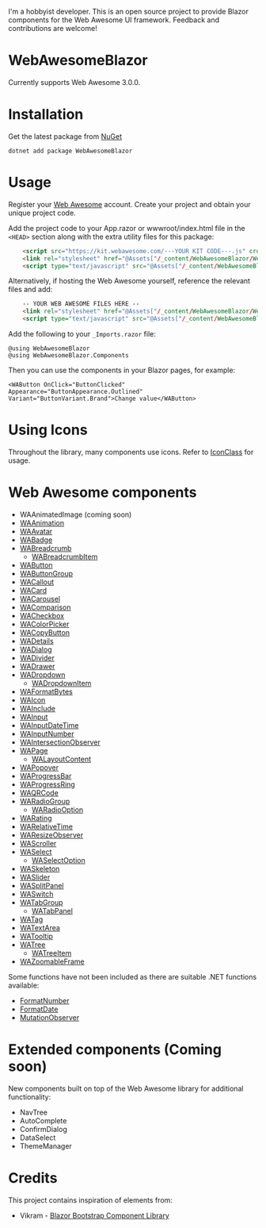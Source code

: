 ﻿I'm a hobbyist developer. This is an open source project to provide Blazor components for the Web Awesome UI framework. Feedback and contributions are welcome!
# WebAwesomeBlazor

Currently supports Web Awesome 3.0.0.

# Installation
Get the latest package from [NuGet](https://www.nuget.org/packages/WebAwesomeBlazor/)
```
dotnet add package WebAwesomeBlazor
```

# Usage
Register your [Web Awesome](https://webawesome.com) account.
Create your project and obtain your unique project code.

Add the project code to your App.razor or wwwroot/index.html file in the `<HEAD>` section along with the extra utility files for this package:
```HTML
    <script src="https://kit.webawesome.com/---YOUR KIT CODE---.js" crossorigin="anonymous"></script>
    <link rel="stylesheet" href="@Assets["/_content/WebAwesomeBlazor/WebAwesome.css"]" />
    <script type="text/javascript" src="@Assets["/_content/WebAwesomeBlazor/JsInterop.js"]"></script>
```

Alternatively, if hosting the Web Awesome yourself, reference the relevant files and add:
```HTML
    -- YOUR WEB AWESOME FILES HERE --
    <link rel="stylesheet" href="@Assets["/_content/WebAwesomeBlazor/WebAwesome.css"]" />
    <script type="text/javascript" src="@Assets["/_content/WebAwesomeBlazor/JsInterop.js"]"></script>
```

Add the following to your `_Imports.razor` file:
```HTML+Razor
@using WebAwesomeBlazor
@using WebAwesomeBlazor.Components
```

Then you can use the components in your Blazor pages, for example:
```HTML+Razor
<WAButton OnClick="ButtonClicked" Appearance="ButtonAppearance.Outlined" Variant="ButtonVariant.Brand">Change value</WAButton>
```
# Using Icons
Throughout the library, many components use icons.
Refer to [IconClass](/docs/IconClass.md) for usage.


# Web Awesome components
- WAAnimatedImage (coming soon)
- [WAAnimation](/docs/WAAnimation.md)
- [WAAvatar](/docs/WAAvatar.md)
- [WABadge](/docs/WABadge.md)
- [WABreadcrumb](/docs/WABreadcrumb.md)
  - [WABreadcrumbItem](/docs/WABreadcrumbItem.md)
- [WAButton](/docs/WAButton.md)
- [WAButtonGroup](/docs/WAButtonGroup.md)
- [WACallout](/docs/WACallout.md)
- [WACard](/docs/WACard.md)
- [WACarousel](/docs/WACarousel.md)
- [WAComparison](/docs/WAComparison.md)
- [WACheckbox](/docs/WACheckbox.md)
- [WAColorPicker](/docs/WAColorPicker.md)
- [WACopyButton](/docs/WACopyButton.md)
- [WADetails](/docs/WADetails.md)
- [WADialog](/docs/WADialog.md)
- [WADivider](/docs/WADivider.md)
- [WADrawer](/docs/WADrawer.md)
- [WADropdown](/docs/WADropdown.md)
  - [WADropdownItem](/docs/WADropdownItem.md)
- [WAFormatBytes](/docs/WAFormatBytes.md)
- [WAIcon](/docs/WAIcon.md)
- [WAInclude](/docs/WAInclude.md)
- [WAInput](/docs/WAInput.md)
- [WAInputDateTime](/docs/WAInputDateTime.md)
- [WAInputNumber](/docs/WAInputNumber.md)
- [WAIntersectionObserver](/docs/WAIntersectionObserver.md)
- [WAPage](/docs/WAPage.md)
  - [WALayoutContent](/docs/WALayoutContent.md)
- [WAPopover](/docs/WAPopover.md)
- [WAProgressBar](/docs/WAProgressBar.md)
- [WAProgressRing](/docs/WAProgressRing.md)
- [WAQRCode](/docs/WAQRCode.md)
- [WARadioGroup](/docs/WARadioGroup.md)
  - [WARadioOption](/docs/WARadioOption.md)
- [WARating](/docs/WARating.md)
- [WARelativeTime](/docs/WARelativeTime.md)
- [WAResizeObserver](/docs/WAResizeObserver.md)
- [WAScroller](/docs/WAScroller.md)
- [WASelect](/docs/WASelect.md)
  - [WASelectOption](/docs/WASelectOption.md)
- [WASkeleton](/docs/WASkeleton.md)
- [WASlider](/docs/WASlider.md)
- [WASplitPanel](/docs/WASplitPanel.md)
- [WASwitch](/docs/WASwitch.md)
- [WATabGroup](/docs/WATabGroup.md)
  - [WATabPanel](/docs/WATabPanel.md)
- [WATag](/docs/WATag.md)
- [WATextArea](/docs/WATextArea.md)
- [WATooltip](/docs/WATooltip.md)
- [WATree](/docs/WATree.md)
  - [WATreeItem](/docs/WATreeItem.md)
- [WAZoomableFrame](/docs/WAZoomableFrame.md)

Some functions have not been included as there are suitable .NET functions available:
- [FormatNumber](https://webawesome.com/docs/components/format-number/)
- [FormatDate](https://webawesome.com/docs/components/format-date/) 
- [MutationObserver](https://webawesome.com/docs/components/mutation-observer/)

# Extended components (Coming soon)
New components built on top of the Web Awesome library for additional functionality:
- NavTree
- AutoComplete
- ConfirmDialog
- DataSelect
- ThemeManager


# Credits
This project contains inspiration of elements from:
* Vikram - [Blazor Bootstrap Component Library](https://github.com/vikramlearning/blazorbootstrap)
